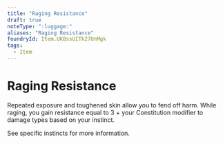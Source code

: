 ```yaml
---
title: "Raging Resistance"
draft: true
noteType: ":luggage:"
aliases: "Raging Resistance"
foundryId: Item.UK8ssUITk27UnMgk
tags:
  - Item
---
```


# Raging Resistance

Repeated exposure and toughened skin allow you to fend off harm. While raging, you gain resistance equal to 3 + your Constitution modifier to damage types based on your instinct.

See specific instincts for more information.
